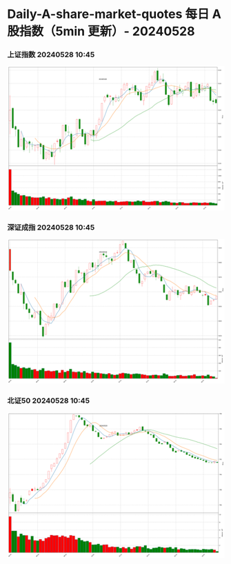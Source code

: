 
# Daily-A-share-market-quotes 每日 A 股指数（5min 更新）- 20240528

### 上证指数 20240528 10:45
![](./fig/2024/5/20240528-sh000001.png)

### 深证成指 20240528 10:45
![](./fig/2024/5/20240528-sz399001.png)

### 北证50 20240528 10:45
![](./fig/2024/5/20240528-bj899050.png)
